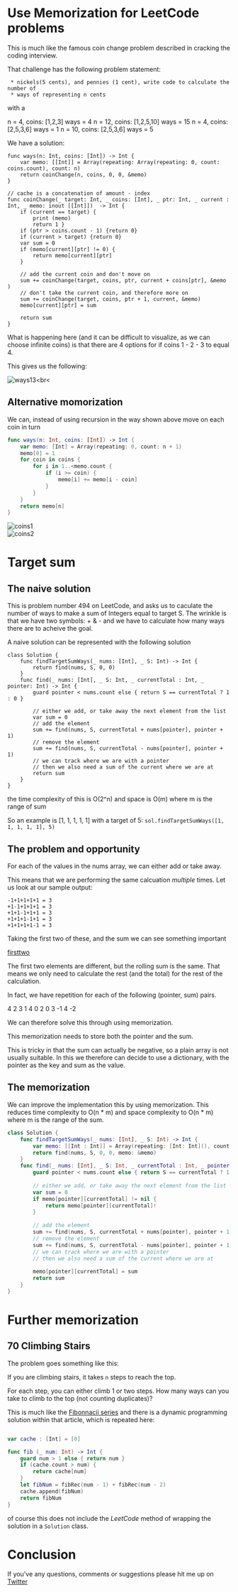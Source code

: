 # Use Memorization for LeetCode problems

This is much like the famous coin change problem described in cracking the coding interview.

That challenge has the following problem statement:

```Given an infinite number of quarters(25 cents), dimes(10 cents),
 * nickels(5 cents), and pennies (1 cent), write code to calculate the number of
 * ways of representing n cents
 ```
 with a 
 
n = 4, coins: [1,2,3] ways = 4
n = 12, coins: [1,2,5,10] ways = 15
n = 4, coins: [2,5,3,6] ways = 1
n = 10, coins: [2,5,3,6] ways = 5

We have a solution:

```
func ways(n: Int, coins: [Int]) -> Int {
    var memo: [[Int]] = Array(repeating: Array(repeating: 0, count: coins.count), count: n)
    return coinChange(n, coins, 0, 0, &memo)
}

// cache is a concatenation of amount - index
func coinChange(_ target: Int, _ coins: [Int], _ ptr: Int, _ current : Int, _ memo: inout [[Int]])  -> Int {
    if (current == target) {
        print (memo)
        return 1 }
    if (ptr > coins.count - 1) {return 0}
    if (current > target) {return 0}
    var sum = 0
    if (memo[current][ptr] != 0) {
        return memo[current][ptr]
    }

    // add the current coin and don't move on
    sum += coinChange(target, coins, ptr, current + coins[ptr], &memo )
    // don't take the current coin, and therefore more on
    sum += coinChange(target, coins, ptr + 1, current, &memo)
    memo[current][ptr] = sum

    return sum
}
```
What is happening here (and it can be difficult to visualize, as we can choose infinite coins) is that there are 4 options for if coins 1 - 2 - 3 to equal 4. 

This gives us the following:

![ways13](Images/ways13.png)<br<

## Alternative momorization
We can, instead of using recursion in the way shown above move on each coin in turn



```swift
func ways(n: Int, coins: [Int]) -> Int {
    var memo: [Int] = Array(repeating: 0, count: n + 1)
    memo[0] = 1
    for coin in coins {
        for i in 1..<memo.count {
            if (i >= coin) {
                memo[i] += memo[i - coin]
            }
        }
    }
    return memo[n]
}
```

![coins1](Images/coins1.png)<br>
![coins2](Images/coins2.png)<br>

# Target sum
## The naive solution
This is problem number 494 on LeetCode, and asks us to caculate the number of ways to make a sum of Integers equal to target S. The wrinkle is that we have two symbols: + & - and we have to calculate how many ways there are to acheive the goal.

A naive solution can be represented with the following solution

```
class Solution {
    func findTargetSumWays(_ nums: [Int], _ S: Int) -> Int {
        return find(nums, S, 0, 0)
    }
    func find(_ nums: [Int], _ S: Int, _ currentTotal : Int, _ pointer: Int) -> Int {
        guard pointer < nums.count else { return S == currentTotal ? 1 : 0 }
        
        // either we add, or take away the next element from the list
        var sum = 0
        // add the element
        sum += find(nums, S, currentTotal + nums[pointer], pointer + 1)
        // remove the element
        sum += find(nums, S, currentTotal - nums[pointer], pointer + 1)
        // we can track where we are with a pointer
        // then we also need a sum of the current where we are at
        return sum
    }
}
```

the time complexity of this is O(2^n) and space is O(m) where m is the range of sum

So an example is [1, 1, 1, 1, 1] with a target of 5:
`sol.findTargetSumWays([1, 1, 1, 1, 1], 5)`

## The problem and opportunity
For each of the values in the nums array, we can either add or take away.

This means that we are performing the same calcuation *multiple* times. Let us look at our sample output:

```
-1+1+1+1+1 = 3
+1-1+1+1+1 = 3
+1+1-1+1+1 = 3
+1+1+1-1+1 = 3
+1+1+1+1-1 = 3
```

Taking the first two of these, and the sum we can see something important

[firsttwo](Images/firsttwo.png)

The first two elements are different, but the rolling sum is the same. That means we only need to calculate the rest (and the total) for the rest of the calculation.

In fact, we have repetition for each of the following (pointer, sum) pairs.

4 2
3 1
4 0
2 0
3 -1
4 -2

We can therefore solve this through using memorization.

This memorization needs to store both the pointer and the sum. 

This is tricky in that the sum can actually be negative, so a plain array is not usually suitable. In this we therefore can decide to use a dictionary, with the pointer as the key and sum as the value.


## The memorization
We can improve the implementation this by using memorization. This reduces time complexity to O(n * m) and space complexity to O(n * m) where m is the range of the sum.


```swift
class Solution {
    func findTargetSumWays(_ nums: [Int], _ S: Int) -> Int {
        var memo: [[Int : Int]] = Array(repeating: [Int: Int](), count: nums.count)
        return find(nums, S, 0, 0, memo: &memo)
    }
    func find(_ nums: [Int], _ S: Int, _ currentTotal : Int, _ pointer: Int, memo: inout [[Int : Int]]) -> Int {
        guard pointer < nums.count else { return S == currentTotal ? 1 : 0 }
        
        // either we add, or take away the next element from the list
        var sum = 0
        if memo[pointer][currentTotal] != nil {
            return memo[pointer][currentTotal]!
        }
        
        // add the element
        sum += find(nums, S, currentTotal + nums[pointer], pointer + 1, memo: &memo)
        // remove the element
        sum += find(nums, S, currentTotal - nums[pointer], pointer + 1, memo: &memo)
        // we can track where we are with a pointer
        // then we also need a sum of the current where we are at
        
        memo[pointer][currentTotal] = sum
        return sum
    }
}
```
# Further memorization
## 70 Climbing Stairs
The problem goes something like this:

If you are climbing stairs, it takes `n` steps to reach the top.

For each step, you can either climb 1 or two steps. How many ways can you take to climb to the top (not counting duplicates)?

This is much like the [Fibonnacii series](https://stevenpcurtis.medium.com/fibonacci-series-in-depth-using-swift-4699e940e89f) and there is a dynamic programming solution within that article, which is repeated here:

```swift

var cache : [Int] = [0]

func fib (_ num: Int) -> Int {
    guard num > 1 else { return num }
    if (cache.count > num) {
        return cache[num]
    }
    let fibNum = fibRec(num - 1) + fibRec(num - 2)
    cache.append(fibNum)
    return fibNum
}
```

of course this does not include the *LeetCode* method of wrapping the solution in a `Solution` class. 


# Conclusion



If you've any questions, comments or suggestions please hit me up on [Twitter](https://twitter.com/stevenpcurtis)
